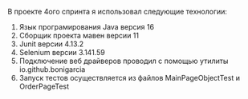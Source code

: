 В проекте 4ого спринта я использовал следующие технологии:
1. Язык програмирования Java версия 16
2. Сборщик проекта мавен версии 11
3. Junit версии 4.13.2
4. Selenium версии 3.141.59
5. Подключение веб драйверов проводил с помощью утилиты io.github.bonigarcia
6. Запуск тестов осуществляется из файлов MainPageObjectTest и OrderPageTest
